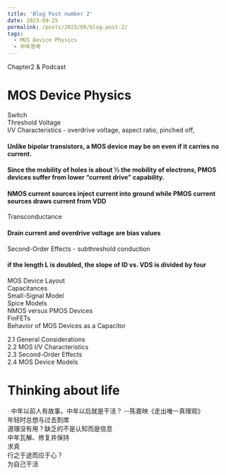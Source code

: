 ```yaml
---
title: 'Blog Post number 2'
date: 2023-09-25
permalink: /posts/2023/09/blog-post-2/
tags:
  - MOS Device Physics
  - 中年思考
---
```


Chapter2 & Podcast

# MOS Device Physics
Switch<br>
Threshold Voltage<br>
I/V Characteristics - overdrive voltage, aspect ratio, pinched off, 
#### Unlike bipolar transistors, a MOS device may be on even if it carries no current.
#### Since the mobility of holes is about ½ the mobility of electrons, PMOS devices suffer from lower “current drive” capability.
#### NMOS current sources inject current into ground while PMOS current sources draws current from VDD
Transconductance
#### Drain current and overdrive voltage are bias values
Second-Order Effects - subthreshold conduction
#### if the length L is doubled, the slope of ID vs. VDS is divided by four
MOS Device Layout<br>
Capacitances<br>
Small-Signal Model<br>
Spice Models<br>
NMOS versus PMOS Devices<br>
FinFETs<br>
Behavior of MOS Devices as a Capacitor

2.1 General Considerations<br>
2.2 MOS I/V Characteristics<br>
2.3 Second-Order Effects<br>
2.4 MOS Device Models

# Thinking about life
· 中年以前人有故事，中年以后就是干活？ --陈嘉映《走出唯一真理观》<br>
年轻时总想与过去割席<br>
道理没有用？缺乏的不是认知而是信息<br>
中年瓦解、修复并保持<br>
求真<br>
行之于途而应于心？<br>
为自己干活
